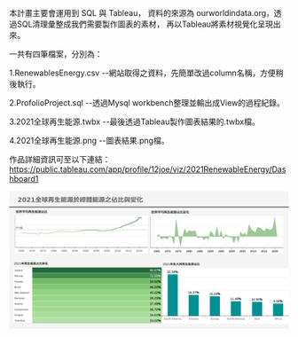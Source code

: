 本計畫主要會運用到 SQL 與 Tableau，
資料的來源為 ourworldindata.org，透過SQL清理彙整成我們需要製作圖表的素材，
再以Tableau將素材視覺化呈現出來。

一共有四筆檔案，分別為：

1.RenewablesEnergy.csv  --網站取得之資料，先簡單改過column名稱，方便稍後執行。

2.ProfolioProject.sql  --透過Mysql workbench整理並輸出成View的過程紀錄。

3.2021全球再生能源.twbx  --最後透過Tableau製作圖表結果的.twbx檔。

4.2021全球再生能源.png  --圖表結果.png檔。

作品詳細資訊可至以下連結： 
https://public.tableau.com/app/profile/12joe/viz/2021RenewableEnergy/Dashboard1


![image](https://github.com/12JoeCheng/2021_RenewableEnergy/blob/main/2021全球再生能源.png)
